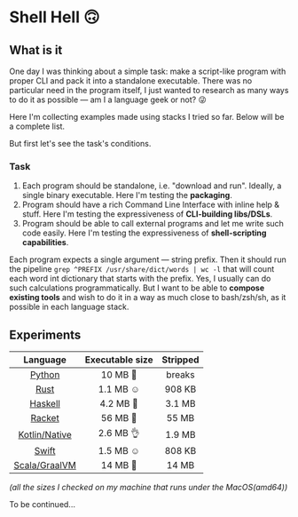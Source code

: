 # Shell Hell 🙃

## What is it

One day I was thinking about a simple task: make a script-like program with proper CLI and pack it into a standalone executable. There was no particular need in the program itself, I just wanted to research as many ways to do it as possible — am I a language geek or not? 😜

Here I'm collecting examples made using stacks I tried so far. Below will be a complete list.

But first let's see the task's conditions.

### Task

1. Each program should be standalone, i.e. "download and run". Ideally, a single binary executable. Here I'm testing the **packaging**.
2. Program should have a rich Command Line Interface with inline help & stuff. Here I'm testing the expressiveness of **CLI-building libs/DSLs**.
3. Program should be able to call external programs and let me write such code easily. Here I'm testing the expressiveness of **shell-scripting capabilities**.

Each program expects a single argument — string prefix. Then it should run the pipeline `grep ^PREFIX /usr/share/dict/words | wc -l` that will count each word int dictionary that starts with the prefix. Yes, I usually can do such calculations  programmatically. But I want to be able to **compose existing tools** and wish to do it in a way as much close to bash/zsh/sh, as it possible in each language stack.

## Experiments

| Language                   | Executable size | Stripped |
|:--------------------------:|:---------------:|:--------:|
| [Python](./python)         | 10 MB 🫤        | breaks   |
| [Rust](./rust/)            | 1.1 MB ☺️        | 908 KB   |
| [Haskell](./haskell/)      | 4.2 MB 🫣       | 3.1 MB   |
| [Racket](./racket/)        | 56 MB 🙈        | 55 MB    |
| [Kotlin/Native](./kotlin/) | 2.6 MB 👌       | 1.9 MB   |
| [Swift](./swift/)          | 1.5 MB ☺️        | 808 KB   |
| [Scala/GraalVM](./scala/)  | 14 MB 🫤        | 14 MB    |

*(all the sizes I checked on my machine that runs under the MacOS(amd64))*

To be continued...
